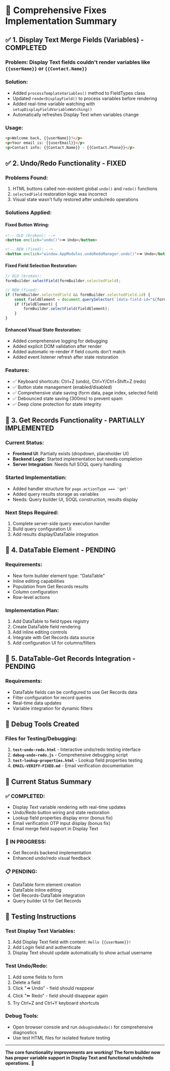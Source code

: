 # 🔧 Comprehensive Fixes Implementation Summary

## ✅ 1. Display Text Merge Fields (Variables) - COMPLETED

### **Problem**: Display Text fields couldn't render variables like `{{userName}}` or `{{Contact.Name}}`

### **Solution**:
- Added `processTemplateVariables()` method to FieldTypes class
- Updated `renderDisplayField()` to process variables before rendering
- Added real-time variable watching with `setupDisplayFieldVariableWatching()`
- Automatically refreshes Display Text when variables change

### **Usage**:
```html
<p>Welcome back, {{userName}}!</p>
<p>Your email is: {{userEmail}}</p>
<p>Contact info: {{Contact.Name}} - {{Contact.Phone}}</p>
```

## ✅ 2. Undo/Redo Functionality - FIXED

### **Problems Found**:
1. HTML buttons called non-existent global `undo()` and `redo()` functions
2. `selectedField` restoration logic was incorrect 
3. Visual state wasn't fully restored after undo/redo operations

### **Solutions Applied**:

#### **Fixed Button Wiring**:
```html
<!-- OLD (broken): -->
<button onclick="undo()">⏪ Undo</button>

<!-- NEW (fixed): -->
<button onclick="window.AppModules.undoRedoManager.undo()">⏪ Undo</button>
```

#### **Fixed Field Selection Restoration**:
```javascript
// OLD (broken):
formBuilder.selectField(formBuilder.selectedField);

// NEW (fixed):
if (formBuilder.selectedField && formBuilder.selectedField.id) {
    const fieldElement = document.querySelector(`[data-field-id="${formBuilder.selectedField.id}"]`);
    if (fieldElement) {
        formBuilder.selectField(fieldElement);
    }
}
```

#### **Enhanced Visual State Restoration**:
- Added comprehensive logging for debugging
- Added explicit DOM validation after render
- Added automatic re-render if field counts don't match
- Added event listener refresh after state restoration

### **Features**:
- ✅ Keyboard shortcuts: Ctrl+Z (undo), Ctrl+Y/Ctrl+Shift+Z (redo)
- ✅ Button state management (enabled/disabled)
- ✅ Comprehensive state saving (form data, page index, selected field)
- ✅ Debounced state saving (300ms) to prevent spam
- ✅ Deep clone protection for state integrity

## 🔄 3. Get Records Functionality - PARTIALLY IMPLEMENTED

### **Current Status**:
- **Frontend UI**: Partially exists (dropdown, placeholder UI)
- **Backend Logic**: Started implementation but needs completion
- **Server Integration**: Needs full SOQL query handling

### **Started Implementation**:
- Added handler structure for `page.actionType === 'get'`
- Added query results storage as variables
- Needs: Query builder UI, SOQL construction, results display

### **Next Steps Required**:
1. Complete server-side query execution handler
2. Build query configuration UI
3. Add results display/DataTable integration

## 🔧 4. DataTable Element - PENDING

### **Requirements**:
- New form builder element type: "DataTable"
- Inline editing capabilities
- Population from Get Records results
- Column configuration
- Row-level actions

### **Implementation Plan**:
1. Add DataTable to field types registry
2. Create DataTable field rendering
3. Add inline editing controls
4. Integrate with Get Records data source
5. Add configuration UI for columns/filters

## 🔧 5. DataTable-Get Records Integration - PENDING

### **Requirements**:
- DataTable fields can be configured to use Get Records data
- Filter configuration for record queries
- Real-time data updates
- Variable integration for dynamic filters

## 📁 Debug Tools Created

### **Files for Testing/Debugging**:
1. **`test-undo-redo.html`** - Interactive undo/redo testing interface
2. **`debug-undo-redo.js`** - Comprehensive debugging script
3. **`test-lookup-properties.html`** - Lookup field properties testing
4. **`EMAIL-VERIFY-FIXED.md`** - Email verification documentation

## 🎯 Current Status Summary

### **✅ COMPLETED**:
- Display Text variable rendering with real-time updates
- Undo/Redo button wiring and state restoration
- Lookup field properties display error (bonus fix)
- Email verification OTP input display (bonus fix)
- Email merge field support in Display Text

### **🔄 IN PROGRESS**:
- Get Records backend implementation
- Enhanced undo/redo visual feedback

### **📋 PENDING**:
- DataTable form element creation
- DataTable inline editing
- Get Records-DataTable integration
- Query builder UI for Get Records

## 📝 Testing Instructions

### **Test Display Text Variables**:
1. Add Display Text field with content: `Hello {{userName}}!`
2. Add Login field and authenticate
3. Display Text should update automatically to show actual username

### **Test Undo/Redo**:
1. Add some fields to form
2. Delete a field
3. Click "⏪ Undo" - field should reappear
4. Click "⏩ Redo" - field should disappear again
5. Try Ctrl+Z and Ctrl+Y keyboard shortcuts

### **Debug Tools**:
- Open browser console and run `debugUndoRedo()` for comprehensive diagnostics
- Use test HTML files for isolated feature testing

---

**The core functionality improvements are working! The form builder now has proper variable support in Display Text and functional undo/redo operations.** 🚀